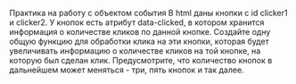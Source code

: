 Практика на работу с объектом события
В html даны кнопки с id clicker1 и clicker2. У кнопок есть атрибут data-clicked, в котором хранится информация о количестве кликов по данной кнопке.
Создайте одну общую функцию для обработки клика на эти кнопки, которая будет увеличивать информацию о количестве кликов на той кнопке, на которую был сделан клик.
Предусмотрите, что количество кнопок в дальнейшем может меняться - три, пять кнопок и так далее.
